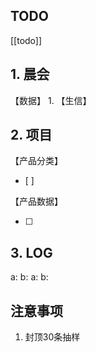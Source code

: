 ## TODO
[[todo]]


## 1. 晨会
【数据】
1. 
【生信】

## 2. 项目
【产品分类】
- [ ] 

【产品数据】

- [ ] 



## 3. LOG
a:
b:
a:
b:



## 注意事项
1. 封顶30条抽样








